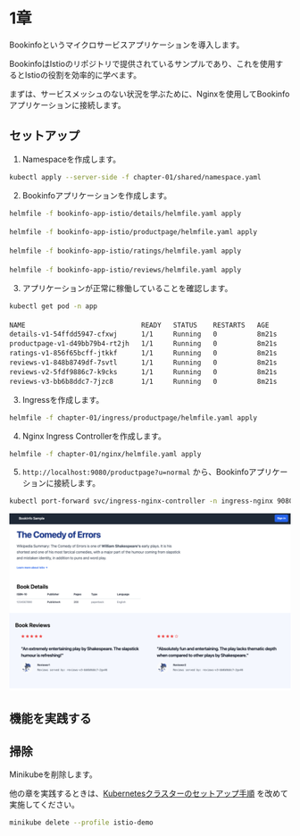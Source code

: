 # 1章

Bookinfoというマイクロサービスアプリケーションを導入します。

BookinfoはIstioのリポジトリで提供されているサンプルであり、これを使用するとIstioの役割を効率的に学べます。

まずは、サービスメッシュのない状況を学ぶために、Nginxを使用してBookinfoアプリケーションに接続します。

## セットアップ

1. Namespaceを作成します。

```bash
kubectl apply --server-side -f chapter-01/shared/namespace.yaml
```

2. Bookinfoアプリケーションを作成します。

```bash
helmfile -f bookinfo-app-istio/details/helmfile.yaml apply

helmfile -f bookinfo-app-istio/productpage/helmfile.yaml apply

helmfile -f bookinfo-app-istio/ratings/helmfile.yaml apply

helmfile -f bookinfo-app-istio/reviews/helmfile.yaml apply
```

3. アプリケーションが正常に稼働していることを確認します。

```bash
kubectl get pod -n app

NAME                             READY   STATUS    RESTARTS   AGE
details-v1-54ffdd5947-cfxwj      1/1     Running   0          8m21s
productpage-v1-d49bb79b4-rt2jh   1/1     Running   0          8m21s
ratings-v1-856f65bcff-jtkkf      1/1     Running   0          8m21s
reviews-v1-848b8749df-7svtl      1/1     Running   0          8m21s
reviews-v2-5fdf9886c7-k9cks      1/1     Running   0          8m21s
reviews-v3-bb6b8ddc7-7jzc8       1/1     Running   0          8m21s
```

3. Ingressを作成します。

```bash
helmfile -f chapter-01/ingress/productpage/helmfile.yaml apply
```

4. Nginx Ingress Controllerを作成します。

```bash
helmfile -f chapter-01/nginx/helmfile.yaml apply
```

5. `http://localhost:9080/productpage?u=normal` から、Bookinfoアプリケーションに接続します。

```bash
kubectl port-forward svc/ingress-nginx-controller -n ingress-nginx 9080:9080
```

![bookinfo_productpage](../images/bookinfo_productpage.png)

## 機能を実践する

## 掃除

Minikubeを削除します。

他の章を実践するときは、[Kubernetesクラスターのセットアップ手順](../README.md) を改めて実施してください。

```bash
minikube delete --profile istio-demo
```
